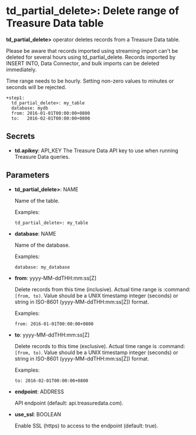 # td_partial_delete>: Delete range of Treasure Data table

**td_partial_delete>** operator deletes records from a Treasure Data table.

Please be aware that records imported using streaming import can't be deleted for several hours using td_partial_delete. Records imported by INSERT INTO, Data Connector, and bulk imports can be deleted immediately.

Time range needs to be hourly. Setting non-zero values to minutes or seconds will be rejected.

    +step1:
      td_partial_delete>: my_table
      database: mydb
      from: 2016-01-01T00:00:00+0800
      to:   2016-02-01T00:00:00+0800

## Secrets

* **td.apikey**: API_KEY
  The Treasure Data API key to use when running Treasure Data queries.

## Parameters

* **td_partial_delete>**: NAME

  Name of the table.

  Examples:

  ```
  td_partial_delete>: my_table
  ```

* **database**: NAME

  Name of the database.

  Examples:

  ```
  database: my_database
  ```

* **from**: yyyy-MM-ddTHH:mm:ss[Z]

  Delete records from this time (inclusive). Actual time range is :command:`[from, to)`. Value should be a UNIX timestamp integer (seconds) or string in ISO-8601 (yyyy-MM-ddTHH:mm:ss[Z]) format.

  Examples:

  ```
  from: 2016-01-01T00:00:00+0800
  ```

* **to**: yyyy-MM-ddTHH:mm:ss[Z]

  Delete records to this time (exclusive). Actual time range is :command:`[from, to)`. Value should be a UNIX timestamp integer (seconds) or string in ISO-8601 (yyyy-MM-ddTHH:mm:ss[Z]) format.

  Examples:

  ```
  to: 2016-02-01T00:00:00+0800
  ```

* **endpoint**: ADDRESS

  API endpoint (default: api.treasuredata.com).

* **use_ssl**: BOOLEAN

  Enable SSL (https) to access to the endpoint (default: true).

